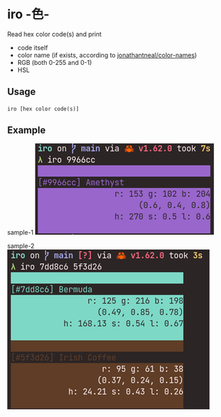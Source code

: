 # iro -色-

Read hex color code(s) and print

- code itself
- color name (if exists, according to [jonathantneal/color-names](https://github.com/jonathantneal/color-names))
- RGB (both 0-255 and 0-1)
- HSL

## Usage

```
iro [hex color code(s)]
```

## Example

sample-1
![sample-1](screenshots/iro_sample1.png)

sample-2
![sample-2](screenshots/iro_sample2.png)
